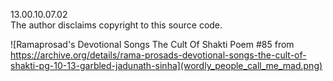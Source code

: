 13.00.10.07.02  
The author disclaims copyright to this source code.

![Ramaprosad's Devotional Songs The Cult Of Shakti Poem #85 from https://archive.org/details/rama-prosads-devotional-songs-the-cult-of-shakti-pg-10-13-garbled-jadunath-sinha](wordly_people_call_me_mad.png)